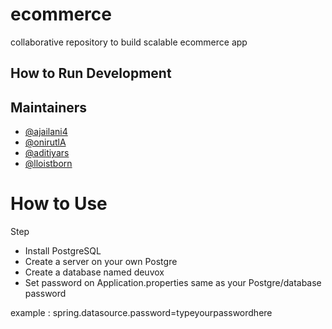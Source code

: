 # ecommerce

collaborative repository to build scalable ecommerce app

## How to Run Development

## Maintainers

- [@ajailani4](https://github.com/ajailani4)
- [@onirutlA](https://github.com/onirutlA)
- [@aditiyars](https://github.com/aditiyars)
- [@lloistborn](https://github.com/lloistborn)

# How to Use

Step

- Install PostgreSQL
- Create a server on your own Postgre
- Create a database named deuvox
- Set password on Application.properties same as your Postgre/database password

example : spring.datasource.password=typeyourpasswordhere
